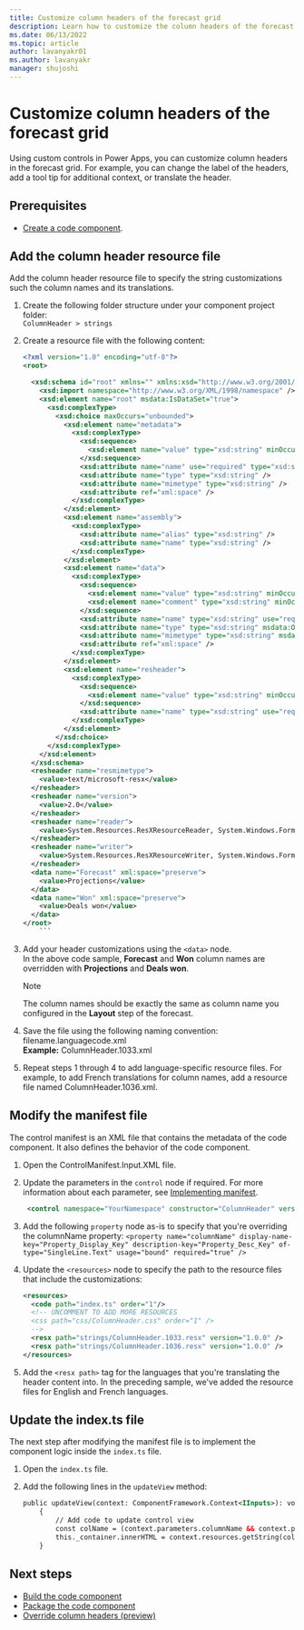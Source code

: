 ```yaml
---
title: Customize column headers of the forecast grid
description: Learn how to customize the column headers of the forecast grid
ms.date: 06/13/2022
ms.topic: article
author: lavanyakr01
ms.author: lavanyakr
manager: shujoshi
---
```



# Customize column headers of the forecast grid

Using custom controls in Power Apps, you can customize column headers in the forecast grid. For example, you can change the label of the headers, add a tool tip for additional context, or translate the header.  

## Prerequisites

- [Create a code component](/power-apps/developer/component-framework/create-custom-controls-using-pcf#create-a-new-component).

## Add the column header resource file

Add the column header resource file to specify the string customizations such the column names and its translations.  

1. Create the following folder structure under your component project folder:  
    ```ColumnHeader > strings```
1.  Create a resource file with the following content:
    ```xml
    <?xml version="1.0" encoding="utf-8"?>
    <root>
    
      <xsd:schema id="root" xmlns="" xmlns:xsd="http://www.w3.org/2001/XMLSchema" xmlns:msdata="urn:schemas-microsoft-com:xml-msdata">
        <xsd:import namespace="http://www.w3.org/XML/1998/namespace" />
        <xsd:element name="root" msdata:IsDataSet="true">
          <xsd:complexType>
            <xsd:choice maxOccurs="unbounded">
              <xsd:element name="metadata">
                <xsd:complexType>
                  <xsd:sequence>
                    <xsd:element name="value" type="xsd:string" minOccurs="0" />
                  </xsd:sequence>
                  <xsd:attribute name="name" use="required" type="xsd:string" />
                  <xsd:attribute name="type" type="xsd:string" />
                  <xsd:attribute name="mimetype" type="xsd:string" />
                  <xsd:attribute ref="xml:space" />
                </xsd:complexType>
              </xsd:element>
              <xsd:element name="assembly">
                <xsd:complexType>
                  <xsd:attribute name="alias" type="xsd:string" />
                  <xsd:attribute name="name" type="xsd:string" />
                </xsd:complexType>
              </xsd:element>
              <xsd:element name="data">
                <xsd:complexType>
                  <xsd:sequence>
                    <xsd:element name="value" type="xsd:string" minOccurs="0" msdata:Ordinal="1" />
                    <xsd:element name="comment" type="xsd:string" minOccurs="0" msdata:Ordinal="2" />
                  </xsd:sequence>
                  <xsd:attribute name="name" type="xsd:string" use="required" msdata:Ordinal="1" />
                  <xsd:attribute name="type" type="xsd:string" msdata:Ordinal="3" />
                  <xsd:attribute name="mimetype" type="xsd:string" msdata:Ordinal="4" />
                  <xsd:attribute ref="xml:space" />
                </xsd:complexType>
              </xsd:element>
              <xsd:element name="resheader">
                <xsd:complexType>
                  <xsd:sequence>
                    <xsd:element name="value" type="xsd:string" minOccurs="0" msdata:Ordinal="1" />
                  </xsd:sequence>
                  <xsd:attribute name="name" type="xsd:string" use="required" />
                </xsd:complexType>
              </xsd:element>
            </xsd:choice>
          </xsd:complexType>
        </xsd:element>
      </xsd:schema>
      <resheader name="resmimetype">
        <value>text/microsoft-resx</value>
      </resheader>
      <resheader name="version">
        <value>2.0</value>
      </resheader>
      <resheader name="reader">
        <value>System.Resources.ResXResourceReader, System.Windows.Forms, Version=4.0.0.0, Culture=neutral, PublicKeyToken=b77a5c561934e089</value>
      </resheader>
      <resheader name="writer">
        <value>System.Resources.ResXResourceWriter, System.Windows.Forms, Version=4.0.0.0, Culture=neutral, PublicKeyToken=b77a5c561934e089</value>
      </resheader>
      <data name="Forecast" xml:space="preserve">
        <value>Projections</value>
      </data>
      <data name="Won" xml:space="preserve">
        <value>Deals won</value>
      </data>
    </root>
        ```
1. Add your header customizations using the ```<data>``` node.  
    In the above code sample, **Forecast** and **Won** column names are overridden with **Projections** and **Deals won**.
    > [!NOTE]
    > The column names should be exactly the same as column name you configured in the **Layout** step of the forecast.

3. Save the file using the following naming convention:  
    filename.languagecode.xml  
    **Example:** ColumnHeader.1033.xml  
4. Repeat steps 1 through 4 to add language-specific resource files. For example, to add French translations for column names, add a resource file named ColumnHeader.1036.xml.

## Modify the manifest file

The control manifest is an XML file that contains the metadata of the code component. It also defines the behavior of the code component.  

1. Open the ControlManifest.Input.XML file.

1. Update the parameters in the ```control``` node if required. For more information about each parameter, see [Implementing manifest](/power-apps/developer/component-framework/implementing-controls-using-typescript#implementing-manifest).

     ```xml
      <control namespace="YourNamespace" constructor="ColumnHeader" version="0.0.2" display-name-key="ColumnHeader" description-key="ColumnHeader description" control-type="standard" >
     ```
1. Add the following ```property``` node as-is to specify that you're overriding the columnName property:
    `<property name="columnName" display-name-key="Property_Display_Key" description-key="Property_Desc_Key" of-type="SingleLine.Text" usage="bound" required="true" />` 

1. Update the `<resources>` node to specify the path to the resource files that include the customizations:
    ```xml
    <resources>
      <code path="index.ts" order="1"/>
      <!-- UNCOMMENT TO ADD MORE RESOURCES
      <css path="css/ColumnHeader.css" order="1" />
      -->
      <resx path="strings/ColumnHeader.1033.resx" version="1.0.0" />
      <resx path="strings/ColumnHeader.1036.resx" version="1.0.0" />
    </resources>
    ```
1. Add the `<resx path>` tag for the languages that you're translating the header content into. In the preceding sample, we've added the resource files for English and French languages.

## Update the index.ts file

The next step after modifying the manifest file is to implement the component logic inside the ```index.ts``` file.

1. Open the ```index.ts``` file.
1. Add the following lines in the `updateView` method:
  
    ```xml
    public updateView(context: ComponentFramework.Context<IInputs>): void
        {
            // Add code to update control view
            const colName = (context.parameters.columnName && context.parameters.columnName.raw) || "";
            this._container.innerHTML = context.resources.getString(colName);
        }
    ```  

## Next steps  
- [Build the code component](/power-apps/developer/component-framework/create-custom-controls-using-pcf#build-your-component)  
- [Package the code component](/power-apps/developer/component-framework/import-custom-controls)  
- [Override column headers (preview)](forecast-configure-advanced-settings.md#override-column-headers-preview)  

